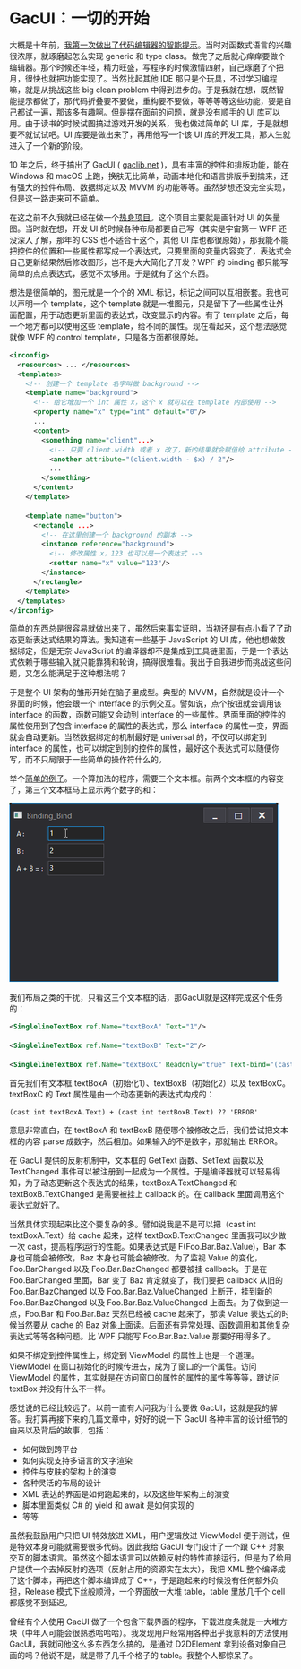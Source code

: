 # GacUI：一切的开始

大概是十年前，[我第一次做出了代码编辑器的智能提示](http://www.cppblog.com/vczh/archive/2010/11/07/132876.html)。当时对函数式语言的兴趣很浓厚，就琢磨起怎么实现 generic 和 type class。做完了之后就心痒痒要做个编辑器。那个时候还年轻，精力旺盛，写程序的时候激情四射，自己琢磨了个把月，很快也就把功能实现了。当然比起其他 IDE 那只是个玩具，不过学习编程嘛，就是从挑战这些 big clean problem 中得到进步的。于是我就在想，既然智能提示都做了，那代码折叠要不要做，重构要不要做，等等等等这些功能，要是自己都试一遍，那该多有趣啊。但是摆在面前的问题，就是没有顺手的 UI 库可以用。由于读书的时候试图搞过游戏开发的关系，我也做过简单的 UI 库，于是就想要不就试试吧。UI 库要是做出来了，再用他写一个该 UI 库的开发工具，那人生就进入了一个新的阶段。

10 年之后，终于搞出了 GacUI ( [gaclib.net](http://gaclib.net) )，具有丰富的控件和排版功能，能在 Windows 和 macOS 上跑，换肤无比简单，动画本地化和语言排版手到擒来，还有强大的控件布局、数据绑定以及 MVVM 的功能等等。虽然梦想还没完全实现，但是这一路走来可不简单。

在这之前不久我就已经在做一个[热身项目](http://www.cppblog.com/vczh/archive/2009/08/20/93951.html)。这个项目主要就是画针对 UI 的矢量图。当时就在想，开发 UI 的时候各种布局都要自己写（其实是宇宙第一 WPF 还没深入了解，那年的 CSS 也不适合干这个，其他 UI 库也都很原始），那我能不能把控件的位置和一些属性都写成一个表达式，只要里面的变量内容变了，表达式会自己更新结果然后修改图形，岂不是大大简化了开发？WPF 的 binding 都只能写简单的点点表达式，感觉不太够用。于是就有了这个东西。

想法是很简单的，图元就是一个个的 XML 标记，标记之间可以互相嵌套。我也可以声明一个 template，这个 template 就是一堆图元，只是留下了一些属性让外面配置，用于动态更新里面的表达式，改变显示的内容。有了 template 之后，每一个地方都可以使用这些 template，给不同的属性。现在看起来，这个想法感觉就像 WPF 的 control template，只是各方面都很原始。

```XML
<irconfig>
  <resources> ... </resources>
  <templates>
    <!-- 创建一个 template 名字叫做 background -->
    <template name="background">
      <!-- 给它增加一个 int 属性 x，这个 x 就可以在 template 内部使用 -->
      <property name="x" type="int" default="0"/>
      ...
      <content>
        <something name="client"...>
          <!-- 只要 client.width 或者 x 改了，新的结果就会赋值给 attribute -->
          <another attribute="(client.width - $x) / 2"/>
          ...
        </something>
      </content>
    </template>

    <template name="button">
      <rectangle ...>
        <!-- 在这里创建一个 background 的副本 -->
        <instance reference="background">
          <!-- 修改属性 x，123 也可以是一个表达式 -->
          <setter name="x" value="123"/>
        </instance>
      </rectangle>
    </template>
  </templates>
</irconfig>
```

简单的东西总是很容易就做出来了，虽然后来事实证明，当初还是有点小看了了动态更新表达式结果的算法。我知道有一些基于 JavaScript 的 UI 库，他也想做数据绑定，但是无奈 JavaScript 的编译器却不是集成到工具链里面，于是一个表达式依赖于哪些输入就只能靠猜和轮询，搞得很难看。我出于自我进步而挑战这些问题，又怎么能满足于这种想法呢？

于是整个 UI 架构的雏形开始在脑子里成型。典型的 MVVM，自然就是设计一个界面的时候，他会跟一个 interface 的示例交互。譬如说，点个按钮就会调用该 interface 的函数，函数可能又会动到 interface 的一些属性。界面里面的控件的属性使用到了包含 interface 的属性的表达式，那么 interface 的属性一变，界面就会自动更新。当然数据绑定的机制最好是 universal 的，不仅可以绑定到 interface 的属性，也可以绑定到别的控件的属性，最好这个表达式可以随便你写，而不只局限于一些简单的操作符什么的。

举个[简单的例子](https://github.com/vczh-libraries/Release/blob/master/Tutorial/GacUI_Xml/Binding_Bind/UI/Resource.xml)。一个算加法的程序，需要三个文本框。前两个文本框的内容变了，第三个文本框马上显示两个数字的和：

![](Images/Binding_Bind.gif)

我们布局之类的干扰，只看这三个文本框的话，那GacUI就是这样完成这个任务的：

```XML
<SinglelineTextBox ref.Name="textBoxA" Text="1"/>

<SinglelineTextBox ref.Name="textBoxB" Text="2"/>

<SinglelineTextBox ref.Name="textBoxC" Readonly="true" Text-bind="(cast int textBoxA.Text) + (cast int textBoxB.Text) ?? 'ERROR'"/>
```

首先我们有文本框 textBoxA（初始化1）、textBoxB（初始化2）以及 textBoxC。textBoxC 的 Text 属性是由一个动态更新的表达式构成的：

```
(cast int textBoxA.Text) + (cast int textBoxB.Text) ?? 'ERROR'
```

意思非常直白，在 textBoxA 和 textBoxB 随便哪个被修改之后，我们尝试把文本框的内容 parse 成数字，然后相加。如果输入的不是数字，那就输出 ERROR。

在 GacUI 提供的反射机制中，文本框的 GetText 函数、SetText 函数以及 TextChanged 事件可以被注册到一起成为一个属性。于是编译器就可以轻易得知，为了动态更新这个表达式的结果，textBoxA.TextChanged 和 textBoxB.TextChanged 是需要被挂上 callback 的。在 callback 里面调用这个表达式就好了。

当然具体实现起来比这个要复杂的多。譬如说我是不是可以把（cast int textBoxA.Text）给 cache 起来，这样 textBoxB.TextChanged 里面我可以少做一次 cast，提高程序运行的性能。如果表达式是 F(Foo.Bar.Baz.Value)，Bar 本身也可能会被修改，Baz 本身也可能会被修改。为了监视 Value 的变化，Foo.BarChanged 以及 Foo.Bar.BazChanged 都要被挂 callback。于是在 Foo.BarChanged 里面，Bar 变了 Baz 肯定就变了，我们要把 callback 从旧的 Foo.Bar.BazChanged 以及 Foo.Bar.Baz.ValueChanged 上断开，挂到新的 Foo.Bar.BazChanged 以及 Foo.Bar.Baz.ValueChanged 上面去。为了做到这一点，Foo.Bar 和 Foo.Bar.Baz 天然已经被 cache 起来了，那读 Value 表达式的时候当然要从 cache 的 Baz 对象上面读。后面还有异常处理、函数调用和其他复杂表达式等等各种问题。比 WPF 只能写 Foo.Bar.Baz.Value 那要好用得多了。

如果不绑定到控件属性上，绑定到 ViewModel 的属性上也是一个道理。ViewModel 在窗口初始化的时候传进去，成为了窗口的一个属性。访问 ViewModel 的属性，其实就是在访问窗口的属性的属性的属性等等等，跟访问 textBox 并没有什么不一样。

感觉说的已经比较远了。以前一直有人问我为什么要做 GacUI，这就是我的解答。我打算再接下来的几篇文章中，好好的说一下 GacUI 各种丰富的设计细节的由来以及背后的故事，包括：

- 如何做到跨平台
- 如何实现支持多语言的文字渲染
- 控件与皮肤的架构上的演变
- 各种灵活的布局的设计
- XML 表达的界面是如何跑起来的，以及这些年架构上的演变
- 脚本里面类似 C# 的 yield 和 await 是如何实现的
- 等等

虽然我鼓励用户只把 UI 特效放进 XML，用户逻辑放进 ViewModel 便于测试，但是特效本身可能就需要很多代码。因此我给 GacUI 专门设计了一个跟 C++ 对象交互的脚本语言。虽然这个脚本语言可以依赖反射的特性直接运行，但是为了给用户提供一个去掉反射的选项（反射占用的资源实在太大），我把 XML 整个编译成了这个脚本，再把这个脚本编译成了 C++，于是跑起来的时候没有任何额外负担，Release 模式下丝般顺滑，一个界面放一大堆 table，table 里放几千个 cell 都感觉不到延迟。

曾经有个人使用 GacUI 做了一个包含下载界面的程序，下载进度条就是一大堆方块（中年人可能会很熟悉哈哈哈）。我发现用户经常用各种出乎我意料的方法使用 GacUI，我就问他这么多东西怎么搞的，是通过 D2DElement 拿到设备对象自己画的吗？他说不是，就是带了几千个格子的 table。我整个人都惊呆了。
